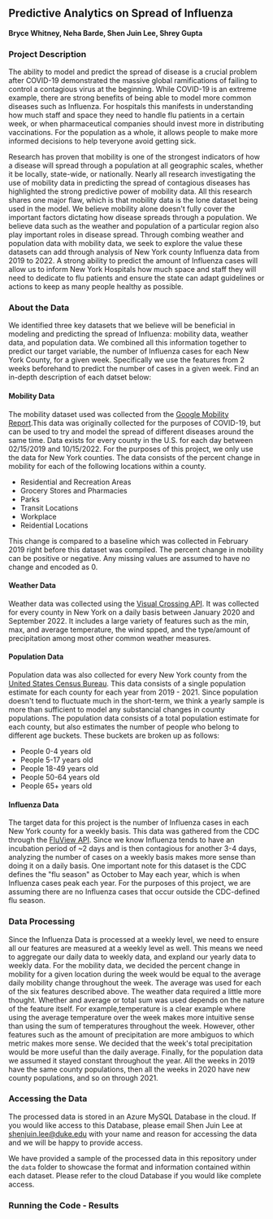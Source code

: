 ## Predictive Analytics on Spread of Influenza
**Bryce Whitney, Neha Barde, Shen Juin Lee, Shrey Gupta**

### Project Description
The ability to model and predict the spread of disease is a crucial problem after COVID-19 demonstrated the massive global ramifications of failing to control a contagious virus at the beginning. While COVID-19 is an extreme example, there are strong benefits of being able to model more common diseases such as Influenza. For hospitals this manifests in understanding how much staff and space they need to handle flu patients in a certain week, or when pharmaceutical companies should invest more in distributing vaccinations. For the population as a whole, it allows people to make more informed decisions to help teveryone avoid getting sick. 

Research has proven that mobility is one of the strongest indicators of how a disease will spread through a population at all geographic scales, whether it be locally, state-wide, or nationally. Nearly all research investigating the use of mobility data in predicting the spread of contagious diseases has highlighted the strong predictive power of mobility data. All this research shares one major flaw, which is that mobility data is the lone dataset being used in the model. We believe mobility alone doesn't fully cover the important factors dictating how disease spreads through a population. We believe data such as the weather and population of a particular region also play important roles in disease spread.  Through combing weather and population data with mobility data, we seek to explore the value these datasets can add through analysis of New York county Influenza data from 2019 to 2022. A strong ability to predict the amount of Influenza cases will allow us to inform New York Hospitals how much space and staff they will need to dedicate to flu patients and ensure the state can adapt guidelines or actions to keep as many people healthy as possible. 

### About the Data

We identified three key datasets that we believe will be beneficial in modeling and predicting the spread of Influenza: mobility data, weather data, and population data. We combined all this information together to predict our target variable, the number of Influenza cases for each New York County, for a given week. Specifically we use the features from 2 weeks beforehand to predict the number of cases in a given week. Find an in-depth description of each datset below:

#### Mobility Data
The mobility dataset used was collected from the [Google Mobility Report](https://www.google.com/covid19/mobility/).This data was originally collected for the purposes of COVID-19, but can be used to try and model the spread of different diseases around the same time. Data exists for every county in the U.S. for each day between 02/15/2019 and 10/15/2022. For the purposes of this project, we only use the data for New York counties. The data consists of the percent change in mobility for each of the following locations within a county.
- Residential and Recreation Areas
- Grocery Stores and Pharmacies
- Parks
- Transit Locations
- Workplace
- Reidential Locations

This change is compared to a baseline which was collected in February 2019 right before this dataset was compiled. The percent change in mobility can be positive or negative. Any missing values are assumed to have no change and encoded as 0.

#### Weather Data
Weather data was collected using the [Visual Crossing API](https://www.visualcrossing.com/). It was collected for every county in New York on a daily basis between January 2020 and September 2022. It includes a large variety of features such as the min, max, and average temperature, the wind spped, and the type/amount of precipitation among most other common weather measures. 

#### Population Data
Population data was also collected for every New York county from the [United States Census Bureau](https://www2.census.gov/programs-surveys/). This data consists of a single population estimate for each county for each year from 2019 - 2021. Since population doesn't tend to fluctuate much in the short-term, we think a yearly sample is more than sufficient to model any substancial changes in county populations. The population data consists of a total population estimate for each county, but also estimates the number of people who belong to different age buckets. These buckets are broken up as follows:
- People 0-4 years old
-	People 5-17 years old
-	People 18-49 years old
-	People 50-64 years old
-	People 65+ years old

#### Influenza Data
The target data for this project is the number of Influenza cases in each New York county for a weekly basis. This data was gathered from the CDC through the [FluView API](https://cmu-delphi.github.io/delphi-epidata/api/fluview.html). Since we know Influenza tends to have an incubation period of ~2 days and is then contagious for another 3-4 days, analyzing the number of cases on a weekly basis makes more sense than doing it on a daily basis. One important note for this dataset is the CDC defines the "flu season" as October to May each year, which is when Influenza cases peak each year. For the purposes of this project, we are assuming there are no Influenza cases that occur outside the CDC-defined flu season. 

### Data Processing
Since the Influenza Data is processed at a weekly level, we need to ensure all our features are measured at a weekly level as well. This means we need to aggregate our daily data to weekly data, and expland our yearly data to weekly data. For the mobility data, we decided the percent change in mobility for a given location during the week would be equal to the average daily mobility change throughout the week. The average was used for each of the six features described above. The weather data required a little more thought. Whether and average or total sum was used depends on the nature of the feature itself. For example,temperature is a clear example where using the average temperature over the week makes more intuitive sense than using the sum of temperatures throughout the week. However, other features such as the amount of precipitation are more ambiguos to which metric makes more sense. We decided that the week's total precipitation would be more useful than the daily average. Finally, for the population data we assumed it stayed constant throughout the year. All the weeks in 2019 have the same county populations, then all the weeks in 2020 have new county populations, and so on through 2021. 


### Accessing the Data
The processed data is stored in an Azure MySQL Database in the cloud. If you would like access to this Database, please email Shen Juin Lee at shenjuin.lee@duke.edu with your name and reason for accessing the data and we will be happy to provide access. 

We have provided a sample of the processed data in this repository under the `data` folder to showcase the format and information contained within each dataset. Please refer to the cloud Database if you would like complete access. 

### Running the Code - Results

